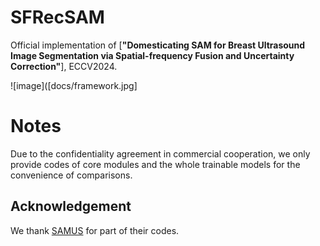 # SFRecSAM
Official implementation of [__"Domesticating SAM for Breast Ultrasound Image Segmentation via Spatial-frequency Fusion and Uncertainty Correction"__], ECCV2024.

![image]([docs/framework.jpg]

# Notes
Due to the confidentiality agreement in commercial cooperation, we only provide codes of core modules and the whole trainable models for the convenience of comparisons.

Acknowledgement
-----
We thank [SAMUS](https://github.com/xianlin7/SAMUS) for part of their codes.

